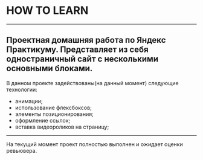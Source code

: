 # HOW TO LEARN
---
Проектная домашняя работа по **Яндекс Практикуму**. Представляет из себя одностраничный сайт с несколькими основными блоками.
---
В данном проекте задействованы(на данный момент) следующие технологии:
* анимации;
* использование флексбоксов;
* элементы позиционирования;
* оформление ссылок;
* вставка видеороликов на страницу;
---
На текущий момент проект полностью выполнен и ожидает оценки ревьювера.
